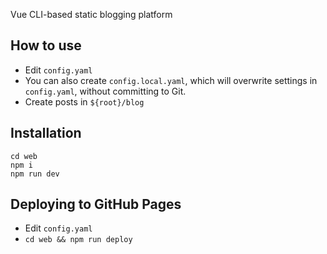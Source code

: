Vue CLI-based static blogging platform

## How to use

- Edit `config.yaml`
- You can also create `config.local.yaml`, which will overwrite settings in `config.yaml`, without committing to Git.
- Create posts in `${root}/blog`

## Installation

```
cd web
npm i
npm run dev
```

## Deploying to GitHub Pages

- Edit `config.yaml`
- `cd web && npm run deploy`